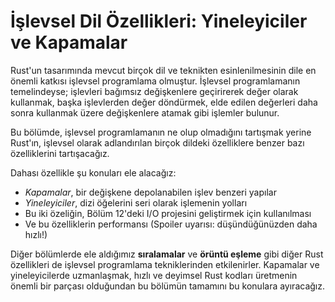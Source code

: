 # İşlevsel Dil Özellikleri: Yineleyiciler ve Kapamalar

Rust'un tasarımında mevcut birçok dil ve teknikten esinlenilmesinin dile en önemli katkısı işlevsel programlama olmuştur. İşlevsel programlamanın temelindeyse; işlevleri bağımsız değişkenlere geçirirerek değer olarak kullanmak, başka işlevlerden değer döndürmek, elde edilen değerleri daha sonra kullanmak üzere değişkenlere atamak gibi işlemler bulunur.   

Bu bölümde, işlevsel programlamanın ne olup olmadığını tartışmak yerine Rust'ın, işlevsel olarak adlandırılan birçok dildeki özelliklere benzer bazı özelliklerini tartışacağız.

Dahası özellikle şu konuları ele alacağız:

* *Kapamalar*, bir değişkene depolanabilen işlev benzeri yapılar
* *Yineleyiciler*, dizi öğelerini seri olarak işlemenin yolları
* Bu iki özeliğin, Bölüm 12'deki I/O projesini geliştirmek için kullanılması
* Ve bu özelliklerin performansı (Spoiler uyarısı: düşündüğünüzden daha hızlı!)

Diğer bölümlerde ele aldığımız **sıralamalar** ve **örüntü eşleme** gibi diğer Rust özellikleri de işlevsel programlama tekniklerinden etkilenirler. Kapamalar ve yineleyicilerde uzmanlaşmak, hızlı ve deyimsel Rust kodları üretmenin önemli bir parçası olduğundan bu bölümün tamamını bu konulara ayıracağız.
